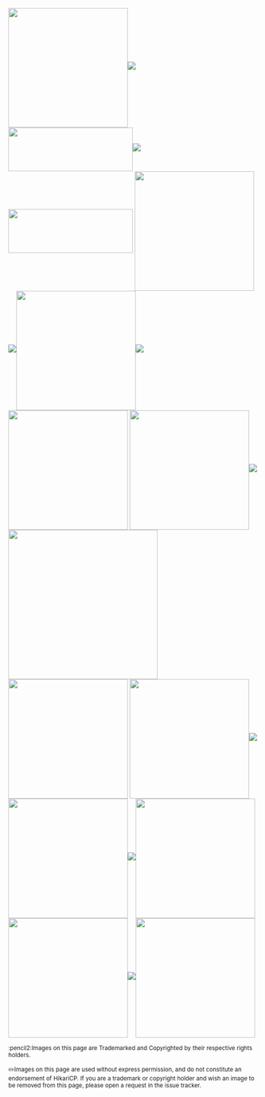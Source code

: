 <img width="240" height="240" valign="middle" src="https://pbs.twimg.com/profile_images/671602360075100161/B2WA5XaX.png">![][spacer]<img width="250" height="88" valign="middle" src="https://www.skytap.com/wp-content/uploads/2016/05/Puppets_company_logo.png">![][spacer]<img width="250" height="88" valign="middle" src="https://web.liferay.com/osb-community-theme/images/custom/heading.png">
<img width="240" valign="middle" src="https://www.playframework.com/assets/images/logos/play_full_color.png">![][spacer]<img width="240" valign="middle" src="https://www.atlassian.com/dam/jcr:416a5a7b-55dc-435d-a3e3-22aa2650ba5d/AtlassianLogo.svg">![][spacer]<img width="240" valign="middle" src="http://www.deloittedigital.com/de/assets/img/site-icons/og-site-image.png">
<img width="240" valign="middle" src="https://logo-png.com/logopng/splunk-logo.png">![][spacer]<img width="300" valign="middle" src="http://fiware-cosmos.readthedocs.io/en/r4_fiware/user_and_programmer_manual/streaming/images/storm_logo.png"><img width="240" valign="middle" src="https://image.slidesharecdn.com/apachehive-151229131013/95/apache-hive-1-638.jpg?cb=1451394627">
<img width="240" valign="middle" src="http://design.jboss.org/hibernate/logo/final/hibernate_logo_whitebkg.svg">![][spacer]<img width="240" valign="middle" src="https://spring.io/img/spring-by-pivotal.png">![][spacer]<img width="240" valign="middle" src="https://jaxenter.com/wp-content/uploads/2013/02/slick.jpg">
<img width="240" valign="middle" src="https://www.opennms.com/wp-content/uploads/2015/02/openNMSlogo-transparent-noninterlaced-150ppi.png">![][spacer]<img width="240" valign="middle" src="https://aries.apache.org/images/Arieslogo_Horizontal.gif">

<p>
<sup>:pencil2:Images on this page are Trademarked and Copyrighted by their respective rights holders.</sup><br/>

<sup>:pencil2:Images on this page are used without express permission, and do not constitute an endorsement of HikariCP. If you are a trademark or copyright holder and wish an image to be removed from this page, please open a request in the issue tracker.</sup>

[spacer]: https://github.com/brettwooldridge/HikariCP/wiki/space60x1.gif
